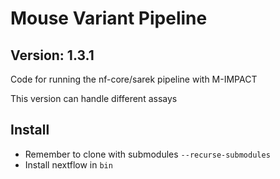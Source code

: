 # Mouse Variant Pipeline

## Version: 1.3.1

Code for running the nf-core/sarek pipeline with M-IMPACT

This version can handle different assays

## Install

- Remember to clone with submodules `--recurse-submodules` 
- Install nextflow in `bin`

